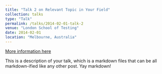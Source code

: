 ```yaml
---
title: "Talk 2 on Relevant Topic in Your Field"
collection: talks
type: "Talk"
permalink: /talks/2014-02-01-talk-2
venue: "London School of Testing"
date: 2014-02-01
location: "Melbourne, Australia"
---
```


[More information here](http://example2.com)

This is a description of your talk, which is a markdown files that can be all markdown-ified like any other post. Yay markdown!

